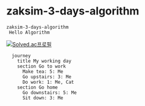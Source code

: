# zaksim-3-days-algorithm
    zaksim-3-days-algorithm
     Hello Algorithm
     
[![Solved.ac프로필](http://mazassumnida.wtf/api/generate_badge?boj=corhythm)](https://solved.ac/corhythm)

```mermaid
  journey
    title My working day
    section Go to work
      Make tea: 5: Me
      Go upstairs: 3: Me
      Do work: 1: Me, Cat
    section Go home
      Go downstairs: 5: Me
      Sit down: 3: Me
```
